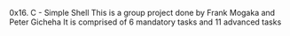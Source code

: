 0x16. C - Simple Shell
This is a group project done by Frank Mogaka and Peter Gicheha
It is comprised of 6 mandatory tasks and 11 advanced tasks
